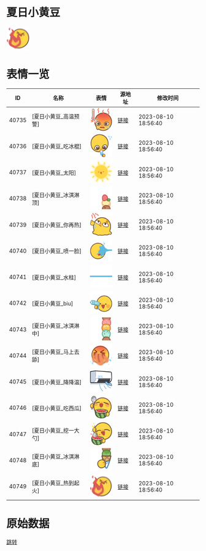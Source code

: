 # 夏日小黄豆

<img src="./cover.png" height="60" alt="cover" />

# 表情一览

|ID|名称|表情|源地址|修改时间|
|----|----|----|----|----|
|40735|[夏日小黄豆_高温预警]|<img src="./pic/040735_%5B夏日小黄豆_高温预警%5D.png" height="60" alt="高温预警"/>|[链接](https://i0.hdslb.com/bfs/garb/1ec2ad39cfbfbf68f565577dcac8e09bf83b1683.png)|2023-08-10 18:56:40|
|40736|[夏日小黄豆_吃冰棍]|<img src="./pic/040736_%5B夏日小黄豆_吃冰棍%5D.png" height="60" alt="吃冰棍"/>|[链接](https://i0.hdslb.com/bfs/garb/9e539c8ca380978199d20bd42bcb2ae92f2120eb.png)|2023-08-10 18:56:40|
|40737|[夏日小黄豆_太阳]|<img src="./pic/040737_%5B夏日小黄豆_太阳%5D.png" height="60" alt="太阳"/>|[链接](https://i0.hdslb.com/bfs/garb/533e475c3995e05688c7f671b26f91d62add9639.png)|2023-08-10 18:56:40|
|40738|[夏日小黄豆_冰淇淋顶]|<img src="./pic/040738_%5B夏日小黄豆_冰淇淋顶%5D.png" height="60" alt="冰淇淋顶"/>|[链接](https://i0.hdslb.com/bfs/garb/e72dbec1cb5e6cd195431650cb07e646d3c0c508.png)|2023-08-10 18:56:40|
|40739|[夏日小黄豆_你再热]|<img src="./pic/040739_%5B夏日小黄豆_你再热%5D.png" height="60" alt="你再热"/>|[链接](https://i0.hdslb.com/bfs/garb/320d2a0e14917c466e8e2f18d7cffbcb8f356534.png)|2023-08-10 18:56:40|
|40740|[夏日小黄豆_喷一脸]|<img src="./pic/040740_%5B夏日小黄豆_喷一脸%5D.png" height="60" alt="喷一脸"/>|[链接](https://i0.hdslb.com/bfs/garb/50b213e764cb825a2b94c5245a85b44e25af9b2e.png)|2023-08-10 18:56:40|
|40741|[夏日小黄豆_水柱]|<img src="./pic/040741_%5B夏日小黄豆_水柱%5D.png" height="60" alt="水柱"/>|[链接](https://i0.hdslb.com/bfs/garb/37731894b9ef9cf727e0510322dc1b174bb1b198.png)|2023-08-10 18:56:40|
|40742|[夏日小黄豆_biu]|<img src="./pic/040742_%5B夏日小黄豆_biu%5D.png" height="60" alt="biu"/>|[链接](https://i0.hdslb.com/bfs/garb/76dbb502eb379361827b9432051fbdd60267e9eb.png)|2023-08-10 18:56:40|
|40743|[夏日小黄豆_冰淇淋中]|<img src="./pic/040743_%5B夏日小黄豆_冰淇淋中%5D.png" height="60" alt="冰淇淋中"/>|[链接](https://i0.hdslb.com/bfs/garb/70809e9dad9b86a993eff5d559fef9b5ec13822a.png)|2023-08-10 18:56:40|
|40744|[夏日小黄豆_马上去舔]|<img src="./pic/040744_%5B夏日小黄豆_马上去舔%5D.png" height="60" alt="马上去舔"/>|[链接](https://i0.hdslb.com/bfs/garb/d2fa252478a4599642569ba3d786417dc37d17d5.png)|2023-08-10 18:56:40|
|40745|[夏日小黄豆_降降温]|<img src="./pic/040745_%5B夏日小黄豆_降降温%5D.png" height="60" alt="降降温"/>|[链接](https://i0.hdslb.com/bfs/garb/68741353071bb57259363df83d5939be50aa6d4f.png)|2023-08-10 18:56:40|
|40746|[夏日小黄豆_吃西瓜]|<img src="./pic/040746_%5B夏日小黄豆_吃西瓜%5D.png" height="60" alt="吃西瓜"/>|[链接](https://i0.hdslb.com/bfs/garb/c2c404e7206662f136daffeb8ca915674bd6d64b.png)|2023-08-10 18:56:40|
|40747|[夏日小黄豆_挖一大勺]|<img src="./pic/040747_%5B夏日小黄豆_挖一大勺%5D.png" height="60" alt="挖一大勺"/>|[链接](https://i0.hdslb.com/bfs/garb/33f2e6026d2d2465011675844497332af5fb73c4.png)|2023-08-10 18:56:40|
|40748|[夏日小黄豆_冰淇淋底]|<img src="./pic/040748_%5B夏日小黄豆_冰淇淋底%5D.png" height="60" alt="冰淇淋底"/>|[链接](https://i0.hdslb.com/bfs/garb/cc90c17cd150d4cf14bfc48a29c38f99f84925c2.png)|2023-08-10 18:56:40|
|40749|[夏日小黄豆_热到起火]|<img src="./pic/040749_%5B夏日小黄豆_热到起火%5D.png" height="60" alt="热到起火"/>|[链接](https://i0.hdslb.com/bfs/garb/ea36605be7868c2477d6feb79f98972b3f2d4886.png)|2023-08-10 18:56:40|

# 原始数据

[跳转](./raw.json)

